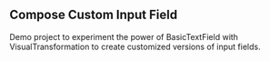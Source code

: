 ## Compose Custom Input Field

Demo project to experiment the power of BasicTextField with VisualTransformation to create customized versions of input fields.